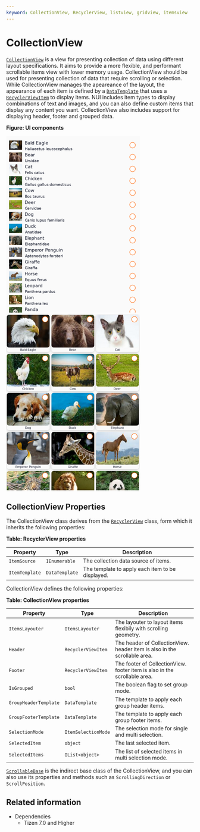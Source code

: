 ```yaml
---
keyword: CollectionView, RecyclerView, listview, gridview, itemsview
---
```


# CollectionView

[`CollectionView`](/application/dotnet/api/TizenFX/latest/api/Tizen.NUI.Components.CollectionView.html) is a view for presenting collection of data using different layout specifications. It aims to provide a more flexible, and performant scrollable items view with lower memory usage.
CollectionView should be used for presenting collection of data that require scrolling or selection.
While CollectionView manages the apeareance of the layout, the appearance of each item is defined by a [`DataTemplate`](/application/dotnet/api/TizenFX/latest/api/Tizen.NUI.Binding.DataTemplate.html) that uses a [`RecyclerViewItem`](/application/dotnet/api/TizenFX/latest/api/Tizen.NUI.Components.RecyclerViewItem.html) to display items. NUI includes item types to display combinations of text and images, and you can also define custom items that display any content you want. CollectionView also includes support for displaying header, footer and grouped data.

**Figure: UI components**

![CollectionView linear layout](./collectionView/media/listview.png) ![CollectionView grid layout](./collectionView/media/gridview.png)

## CollectionView Properties

The CollectionView class derives from the [`RecyclerView`](/application/dotnet/api/TizenFX/latest/api/Tizen.NUI.Components.RecyclerView.html) class, form which it inherits the following properties:

**Table: RecyclerView properties**

| Property                  | Type               | Description                                          |
|---------------------------|--------------------|------------------------------------------------------|
| `ItemSource`              | `IEnumerable`      | The collection data source of items.                 |
| `ItemTemplate`            | `DataTemplate`     | The template to apply each item to be displayed.     |


CollectionView defines the following properties:


**Table: CollectionView properties**

| Property                  | Type               | Description                                                              |
|---------------------------|--------------------|--------------------------------------------------------------------------|
| `ItemsLayouter`           | `ItemsLayouter`    | The layouter to layout items flexibily with scrolling geometry.          |
| `Header`                  | `RecyclerViewItem` | The header of CollectionView. header item is also in the scrollable area.|
| `Footer`                  | `RecyclerViewItem` | The footer of CollectionView. footer item is also in the scrollable area.|
| `IsGrouped`               | `bool`             | The boolean flag to set group mode.                                      |
| `GroupHeaderTemplate`     | `DataTemplate`     | The template to apply each group header items.                           |
| `GroupFooterTemplate`     | `DataTemplate`     | The template to apply each group footer items.                           |
| `SelectionMode`           | `ItemSelectionMode`| The selection mode for single and multi selection.                       |
| `SelectedItem`            | `object`           | The last selected item.                                                  |
| `SelectedItems`           | `IList<object>`    | The list of selected items in multi selection mode.                      |



[`ScrollableBase`](/application/dotnet/api/TizenFX/latest/api/Tizen.NUI.Components.ScrollableBase.html) is the indirect base class of the CollectionView, and you can also use its properties and methods such as `ScrollingDirection` or `ScrollPosition`.


## Related information

- Dependencies
  -   Tizen 7.0 and Higher
